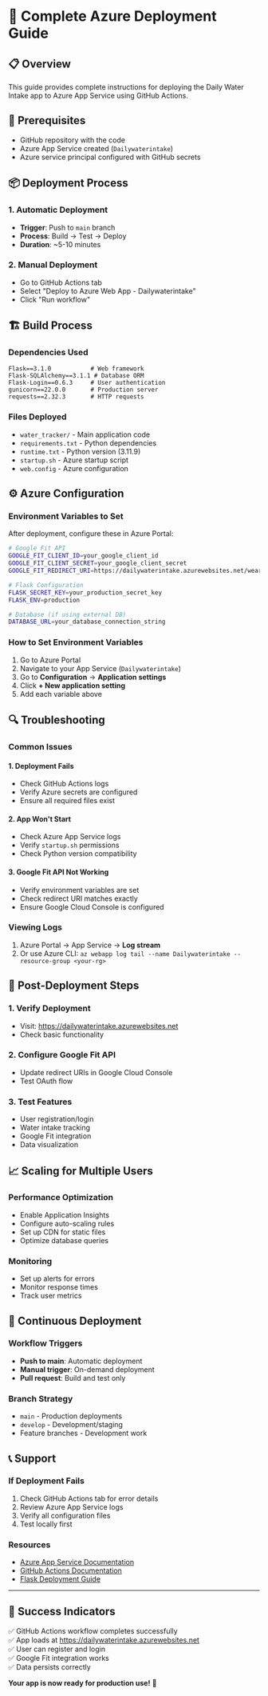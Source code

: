 # 🚀 Complete Azure Deployment Guide

## 📋 Overview
This guide provides complete instructions for deploying the Daily Water Intake app to Azure App Service using GitHub Actions.

## 🔧 Prerequisites
- GitHub repository with the code
- Azure App Service created (`Dailywaterintake`)
- Azure service principal configured with GitHub secrets

## 📦 Deployment Process

### 1. Automatic Deployment
- **Trigger**: Push to `main` branch
- **Process**: Build → Test → Deploy
- **Duration**: ~5-10 minutes

### 2. Manual Deployment
- Go to GitHub Actions tab
- Select "Deploy to Azure Web App - Dailywaterintake"
- Click "Run workflow"

## 🏗️ Build Process

### Dependencies Used
```
Flask==3.1.0           # Web framework
Flask-SQLAlchemy==3.1.1 # Database ORM
Flask-Login==0.6.3     # User authentication
gunicorn==22.0.0       # Production server
requests==2.32.3       # HTTP requests
```

### Files Deployed
- `water_tracker/` - Main application code
- `requirements.txt` - Python dependencies
- `runtime.txt` - Python version (3.11.9)
- `startup.sh` - Azure startup script
- `web.config` - Azure configuration

## ⚙️ Azure Configuration

### Environment Variables to Set
After deployment, configure these in Azure Portal:

```bash
# Google Fit API
GOOGLE_FIT_CLIENT_ID=your_google_client_id
GOOGLE_FIT_CLIENT_SECRET=your_google_client_secret
GOOGLE_FIT_REDIRECT_URI=https://dailywaterintake.azurewebsites.net/wearable/oauth/google_fit/callback

# Flask Configuration
FLASK_SECRET_KEY=your_production_secret_key
FLASK_ENV=production

# Database (if using external DB)
DATABASE_URL=your_database_connection_string
```

### How to Set Environment Variables
1. Go to Azure Portal
2. Navigate to your App Service (`Dailywaterintake`)
3. Go to **Configuration** → **Application settings**
4. Click **+ New application setting**
5. Add each variable above

## 🔍 Troubleshooting

### Common Issues

#### 1. Deployment Fails
- Check GitHub Actions logs
- Verify Azure secrets are configured
- Ensure all required files exist

#### 2. App Won't Start
- Check Azure App Service logs
- Verify `startup.sh` permissions
- Check Python version compatibility

#### 3. Google Fit API Not Working
- Verify environment variables are set
- Check redirect URI matches exactly
- Ensure Google Cloud Console is configured

### Viewing Logs
1. Azure Portal → App Service → **Log stream**
2. Or use Azure CLI: `az webapp log tail --name Dailywaterintake --resource-group <your-rg>`

## 🎯 Post-Deployment Steps

### 1. Verify Deployment
- Visit: https://dailywaterintake.azurewebsites.net
- Check basic functionality

### 2. Configure Google Fit API
- Update redirect URIs in Google Cloud Console
- Test OAuth flow

### 3. Test Features
- User registration/login
- Water intake tracking
- Google Fit integration
- Data visualization

## 📈 Scaling for Multiple Users

### Performance Optimization
- Enable Application Insights
- Configure auto-scaling rules
- Set up CDN for static files
- Optimize database queries

### Monitoring
- Set up alerts for errors
- Monitor response times
- Track user metrics

## 🔄 Continuous Deployment

### Workflow Triggers
- **Push to main**: Automatic deployment
- **Manual trigger**: On-demand deployment
- **Pull request**: Build and test only

### Branch Strategy
- `main` - Production deployments
- `develop` - Development/staging
- Feature branches - Development work

## 📞 Support

### If Deployment Fails
1. Check GitHub Actions tab for error details
2. Review Azure App Service logs
3. Verify all configuration files
4. Test locally first

### Resources
- [Azure App Service Documentation](https://docs.microsoft.com/en-us/azure/app-service/)
- [GitHub Actions Documentation](https://docs.github.com/en/actions)
- [Flask Deployment Guide](https://flask.palletsprojects.com/en/2.3.x/deploying/)

---

## 🎉 Success Indicators

✅ GitHub Actions workflow completes successfully  
✅ App loads at https://dailywaterintake.azurewebsites.net  
✅ User can register and login  
✅ Google Fit integration works  
✅ Data persists correctly  

**Your app is now ready for production use!** 🚀

